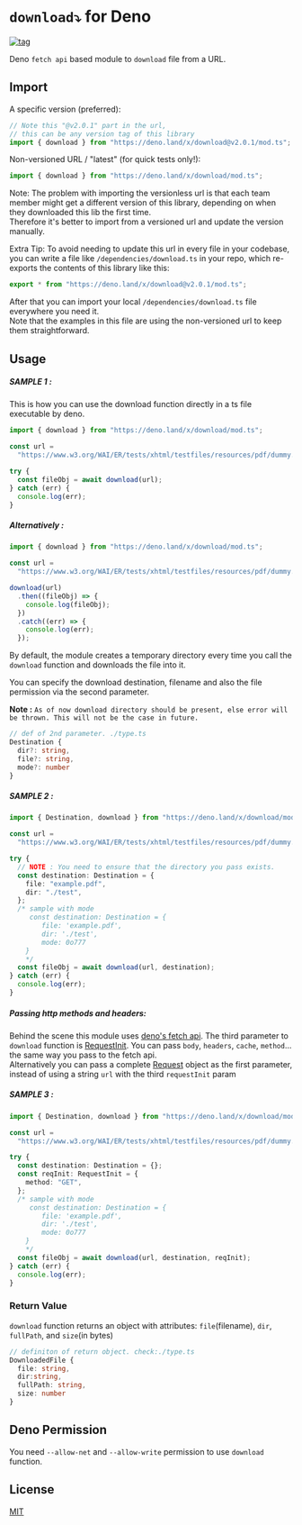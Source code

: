 # `download⤵️` for Deno

[![tag](https://img.shields.io/badge/deno-%3E=2.0.1-green.svg?color=blue&logo=qcom&logoColor=blue&style=plastic)](https://github.com/denoland/deno)

Deno `fetch api` based module to `download` file from a URL.

## Import

A specific version (preferred):

```ts
// Note this "@v2.0.1" part in the url,
// this can be any version tag of this library
import { download } from "https://deno.land/x/download@v2.0.1/mod.ts";
```

Non-versioned URL / "latest" (for quick tests only!):

```ts
import { download } from "https://deno.land/x/download/mod.ts";
```

Note: The problem with importing the versionless url is that each team member
might get a different version of this library, depending on when they downloaded
this lib the first time.\
Therefore it's better to import from a versioned url and update the version
manually.

Extra Tip: To avoid needing to update this url in every file in your codebase,
you can write a file like `/dependencies/download.ts` in your repo, which
re-exports the contents of this library like this:

```ts
export * from "https://deno.land/x/download@v2.0.1/mod.ts";
```

After that you can import your local `/dependencies/download.ts` file everywhere
you need it.\
Note that the examples in this file are using the non-versioned url to keep them
straightforward.

## Usage

##### SAMPLE 1 :

This is how you can use the download function directly in a ts file executable
by deno.

```ts
import { download } from "https://deno.land/x/download/mod.ts";

const url =
  "https://www.w3.org/WAI/ER/tests/xhtml/testfiles/resources/pdf/dummy.pdf";

try {
  const fileObj = await download(url);
} catch (err) {
  console.log(err);
}
```

##### Alternatively :

```ts
import { download } from "https://deno.land/x/download/mod.ts";

const url =
  "https://www.w3.org/WAI/ER/tests/xhtml/testfiles/resources/pdf/dummy.pdf";

download(url)
  .then((fileObj) => {
    console.log(fileObj);
  })
  .catch((err) => {
    console.log(err);
  });
```

By default, the module creates a temporary directory every time you call the
`download` function and downloads the file into it.

You can specify the download destination, filename and also the file permission
via the second parameter.

**Note :**
`As of now download directory should be present, else error will be thrown. This will not be the case in future.`

```ts
// def of 2nd parameter. ./type.ts
Destination {
  dir?: string,
  file?: string,
  mode?: number
}
```

##### SAMPLE 2 :

```ts
import { Destination, download } from "https://deno.land/x/download/mod.ts";

const url =
  "https://www.w3.org/WAI/ER/tests/xhtml/testfiles/resources/pdf/dummy.pdf";

try {
  // NOTE : You need to ensure that the directory you pass exists.
  const destination: Destination = {
    file: "example.pdf",
    dir: "./test",
  };
  /* sample with mode
     const destination: Destination = {
        file: 'example.pdf',
        dir: './test',
        mode: 0o777
    }
    */
  const fileObj = await download(url, destination);
} catch (err) {
  console.log(err);
}
```

##### Passing http methods and headers:

Behind the scene this module uses
[deno's fetch api](https://doc-land.deno.dev/deno/stable/~/fetch). The third
parameter to `download` function is
[RequestInit](https://doc-land.deno.dev/deno/stable/~/RequestInit). You can pass
`body`, `headers`, `cache`, `method`... the same way you pass to the fetch api.\
Alternatively you can pass a complete
[Request](https://doc-land.deno.dev/deno/stable/~/Request) object as the first
parameter, instead of using a string `url` with the third `requestInit` param

##### SAMPLE 3 :

```ts
import { Destination, download } from "https://deno.land/x/download/mod.ts";

const url =
  "https://www.w3.org/WAI/ER/tests/xhtml/testfiles/resources/pdf/dummy.pdf";

try {
  const destination: Destination = {};
  const reqInit: RequestInit = {
    method: "GET",
  };
  /* sample with mode
     const destination: Destination = {
        file: 'example.pdf',
        dir: './test',
        mode: 0o777
    }
    */
  const fileObj = await download(url, destination, reqInit);
} catch (err) {
  console.log(err);
}
```

### Return Value

`download` function returns an object with attributes: `file`(filename), `dir`,
`fullPath`, and `size`(in bytes)

```ts
// definiton of return object. check:./type.ts
DownloadedFile {
  file: string,
  dir:string,
  fullPath: string,
  size: number
}
```

## Deno Permission

You need `--allow-net` and `--allow-write` permission to use `download`
function.

## License

[MIT](./LICENSE)

